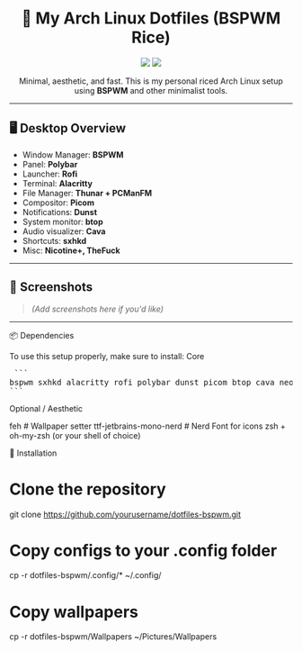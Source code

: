<h1 align="center">🌿 My Arch Linux Dotfiles (BSPWM Rice)</h1>

<p align="center">
  <img src="https://img.shields.io/badge/BSPWM-arch--rice-blue?style=flat-square">
  <img src="https://img.shields.io/badge/Status-Active-success?style=flat-square">
</p>

<p align="center">
  Minimal, aesthetic, and fast. This is my personal riced Arch Linux setup using <strong>BSPWM</strong> and other minimalist tools.
</p>

---

## 🖥️ Desktop Overview

- Window Manager: **BSPWM**
- Panel: **Polybar**
- Launcher: **Rofi**
- Terminal: **Alacritty**
- File Manager: **Thunar + PCManFM**
- Compositor: **Picom**
- Notifications: **Dunst**
- System monitor: **btop**
- Audio visualizer: **Cava**
- Shortcuts: **sxhkd**
- Misc: **Nicotine+, TheFuck**

---

## 📸 Screenshots

> *(Add screenshots here if you'd like)*

---
📦 Dependencies

To use this setup properly, make sure to install:
Core
<pre> ```
bspwm sxhkd alacritty rofi polybar dunst picom btop cava neofetch thefuck thunar pcmanfm
``` </pre>
Optional / Aesthetic

feh        # Wallpaper setter
ttf-jetbrains-mono-nerd  # Nerd Font for icons
zsh + oh-my-zsh (or your shell of choice)

🚀 Installation

# Clone the repository
git clone https://github.com/yourusername/dotfiles-bspwm.git

# Copy configs to your .config folder
cp -r dotfiles-bspwm/.config/* ~/.config/

# Copy wallpapers
cp -r dotfiles-bspwm/Wallpapers ~/Pictures/Wallpapers
